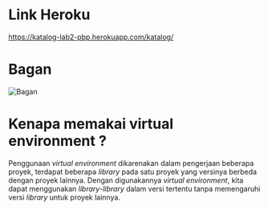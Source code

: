 # Link Heroku
https://katalog-lab2-pbp.herokuapp.com/katalog/

# Bagan 
![Bagan](https://github.com/TehGaa/Tugas_2_pbp/blob/main/katalog/Bagan%20Tugas%202.drawio.png "Bagan Request Client Django")

# Kenapa memakai virtual environment ?
Penggunaan *virtual environment* dikarenakan dalam pengerjaan beberapa proyek, terdapat beberapa *library* pada satu proyek yang versinya berbeda dengan proyek lainnya. Dengan digunakannya *virtual environment*, kita dapat menggunakan *library*-*library* dalam versi tertentu tanpa memengaruhi versi *library* untuk proyek lainnya.
